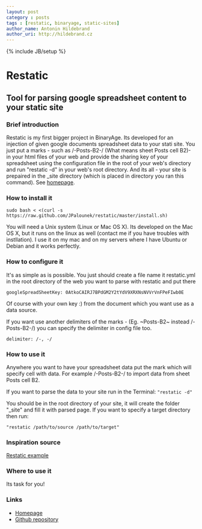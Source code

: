 ```yaml
---
layout: post
category : posts
tags : [restatic, binaryage, static-sites]
author_name: Antonin Hildebrand
author_uri: http://hildebrand.cz
---
```

{% include JB/setup %}

# Restatic
## Tool for parsing google spreadsheet content to your static site

### Brief introduction
Restatic is my first bigger project in BinaryAge. Its developed for an injection of given google documents spreadsheet data to your stati site. You just put a marks - such as /-Posts-B2-/ (What means sheet Posts cell B2)- in your html files of your web and provide the sharing key of your spreadsheet using the configuration file in the root of your web's directory and run "restatic -d" in your web's root directory. And its all - your site is prepaired in the _site directory (which is placed in directory you ran this command). See [homepage](http://restatic.binaryage.com/).

### How to install it

`sudo bash < <(curl -s https://raw.github.com/JPalounek/restatic/master/install.sh)`

You will need a Unix system (Linux or Mac OS X). Its developed on the Mac OS X, but it runs on the linux as well (contact me if you have troubles with instllation). I use it on my mac and on my servers where I have Ubuntu or Debian and it works perfectly.

### How to configure it
It's as simple as is possible. 
You just should create a file name it restatic.yml in the root directory of the web you want to parse with restatic and put there

`googleSpreadSheetKey: 0AtkoCAIRJ7BPdGM2Y2tYdV9XRXNsNVVrVnFPeFIwb0E`

Of course with your own key :) from the document which you want use as a data source.

If you want use another delimiters of the marks - (Eg. ~Posts-B2~ instead /-Posts-B2-/) you can specify the delimiter in config file too.

`delimiter: /-, -/`

### How to use it
Anywhere you want to have your spreadsheet data put the mark which will specify cell with data. For example /-Posts-B2-/ to import data from sheet Posts cell B2.

If you want to parse the data to your site run in the Terminal:
`"restatic -d"`

You should be in the root directory of your site, it will create the folder "_site" and fill it with parsed page. If you want to specify a target directory then run:

`"restatic /path/to/source /path/to/target"`

### Inspiration source
[Restatic example](https://JPalounek@github.com/JPalounek/restatic-example.git)

### Where to use it
Its task for you!

### Links
* [Homepage](http://restatic.binaryage.com/)
* [Github repository](https://github.com/JPalounek/restatic)